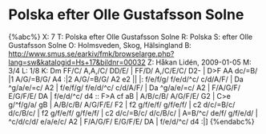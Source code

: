 # Polska efter Olle Gustafsson Solne

{%abc%}
X: 7
T: Polska efter Olle Gustafsson Solne
R: Polska
S: efter Olle Gustafsson Solne
O: Holmsveden, Skog, Hälsingland
B: http://www.smus.se/earkiv/fmk/browselarge.php?lang=sw&katalogid=Hs+17&bildnr=00032
Z: Håkan Lidén, 2009-01-05
M: 3/4
L: 1/8
K: Dm
FF/C/ A,A,/C/ DD/E/ | FF/D/ A,/C/E/C/ D2- | D>F AA dc/=B/ |1 A/G/=B/G/ A4 :|2 A/G/=B/G/ A2 e2 ||
|: f/e/f/g/ f/e/d/^c/ c/d/A/F/ | Da ^g/a/e/=c/ A2 | f/e/f/g/ f/e/d/^c/ c/d/A/F/ | Da ^g/a/e/=c/ A2 |
F/A/G/F/ E/G/F/E/ DA | f/e/d/^c/ d4 :: F>A cf aB | A/B/c/B/ A/G/F/E/ G2 | C>e g/^f/g/a/ gB | 
A/B/c/B/ A/G/F/E/ F2 | f2 g/f/e/f/ g/f/e/f/ | c2 d/c/=B/c/ d/c/B/c/ | f2 g/f/e/f/ g/f/e/f/ | 
c2 d/c/=B/c/ d/c/B/c/ | A=B/^c/ de/f/ g/f/e/d/ | ^c/d/c/d/ e/a/e/c/ A2 | F/A/G/F/ E/G/F/E/ DA | f/e/d/^c/ d4 :|]
{%endabc%}

